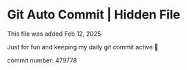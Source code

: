 # Git Auto Commit | Hidden File

This file was added Feb 12, 2025

Just for fun and keeping my daily git commit active 🤪

commit number: 479778
